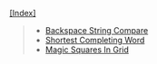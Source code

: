 [[Index]](https://github.com/anicksaha/leetcode/blob/master/index.md)

> - [Backspace String Compare](https://leetcode.com/problems/backspace-string-compare/description/)
> - [Shortest Completing Word](https://leetcode.com/problems/shortest-completing-word/description/)
> - [Magic Squares In Grid](https://leetcode.com/problems/magic-squares-in-grid/description/)
